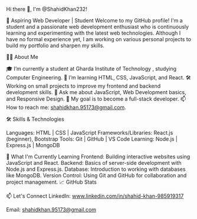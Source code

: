 Hi there 👋, I'm @ShahidKhan232!

🌱 Aspiring Web Developer | Student
Welcome to my GitHub profile! I'm a student and a passionate web development enthusiast who is continuously learning and experimenting with the latest web technologies. Although I have no formal experience yet, I am working on various personal projects to build my portfolio and sharpen my skills.

👨‍💻 About Me

🎓 I’m currently a student at Gharda Institute of Technology , studying Computer Engineering.
🌱 I’m learning HTML, CSS, JavaScript, and React.
🛠️ Working on small projects to improve my frontend and backend development skills.
💬 Ask me about JavaScript, Web Development basics, and Responsive Design.
🎯 My goal is to become a full-stack developer.
📫 How to reach me: shahidkhan.95173@gmail.com.

🛠️ Skills & Technologies

Languages: HTML | CSS | JavaScript
Frameworks/Libraries: React.js (beginner), Bootstrap
Tools: Git | GitHub | VS Code
Learning: Node.js | Express.js | MongoDB

🌱 What I'm Currently Learning
Frontend: Building interactive websites using JavaScript and React.
Backend: Basics of server-side development with Node.js and Express.js.
Database: Introduction to working with databases like MongoDB.
Version Control: Using Git and GitHub for collaboration and project management.
📈 GitHub Stats

📫 Let's Connect
LinkedIn: www.linkedin.com/in/shahid-khan-985919317

Email: shahidkhan.95173@gmail.com
